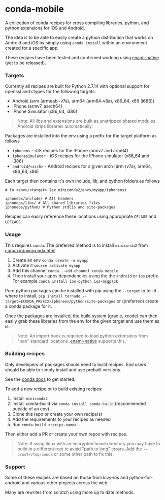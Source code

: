 # conda-mobile

A collection of conda recipes for cross compiling libraries, python, and 
python extensions for iOS and Android.

The idea is to be able to easily create a python distribution that works on 
Android and iOS by simply using `conda install` within an environment created
for a specific app.

These recipes have been tested and confirmed working using 
[enaml-native](https://github.com/codelv/enaml-native) (yet to be released).

### Targets

Currently all recipes are built for Python 2.7.14 with optional support for openssl and 
ctypes for the following targets:

- Android (arm (armeabi-v7a), arm64 (arm64-v8a), x86_64, x86 (i686))
- iPhone (armv7, aarch64)
- iPhone Simulator (x86_64, i386)

> Note: All libs and extensions are built as unstripped shared modules. Android strips
libraries automatically.

Packages are installed into the env using a prefix for the target platform as follows

- `iphoneos` - iOS recipes for the IPhone (armv7 and arm64)
- `iphonesimulator` - iOS recipes for the IPhone simulator (x86_64 and i386)
- `android/<arch>` - Android recipes for a given arch (arm (v7a), arm64, x86_64, x86)


Each target then contains it's own include, lib, and python folders as follows

```
# In <env>/<target> (ex miniconda2/envs/myapp/iphoneos)

iphoneos/include/ # All headers
iphoneos/libs/ # All shared libraries files
iphoneos/python/ # Python stdlib and site-packages 

```

Recipes can easily reference these locations using appropriate `CFLAGS` and `LDFLAGS`.

### Usage

This requires `conda`. The preferred method is to install `miniconda2` from 
[conda.io/miniconda.html](https://conda.io/miniconda.html).

1. Create an env `conda create -n myapp`
2. Activate it `source activate myapp`
3. Add this channel `conda --add-channel conda-mobile`
4. Then install your apps dependencies using the the `android` or `ios` prefix. 
For example `conda install ios-python ios-msgpack`  


Pure python packages can be installed with pip using the `--target` to tell it
where to install. `pip install tornado --target=$CONDA_PREFIX/iphoneos/python/site-packages`
or (preferred) create a conda package for it.

Once the packages are installed, the build system (gradle, xcode) can then easily grab 
these libraries from the env for the given target and use them as is. 

> Note: An import hook is required to load python extensions from "non" standard locations. 
[enaml-native](https://github.com/codelv/enaml-native) supports this. 


### Building recipes

Only developers of packages should need to build recipes. End users should
be able to simply install and use prebuilt versions. 

See the [conda docs](https://conda.io/docs/user-guide/tasks/build-packages/index.html)
to get started.

To add a new recipe or to build existing recipes:

1. Install `miniconda2`
2. Install conda-build via `conda install conda-build` (recommended outside of an env)
2. Clone this repo or create your own recipe(s)
3. Add the requirements to your recipes as needed
5. Run `conda-build <recipe-name>`

Then either add a PR or create your own repos with recipes.

> Note: If using linux with an encrypted home directory you may have to build in a different
root to avoid "path to long" errors. Add the `--croot=/tmp/conda` or some other path to 
fix this.


### Support

Some of these recipes are based on those from kivy-ios and python-for-android and various
other projects across the web.  

Many are rewrites from scratch using more up to date methods.